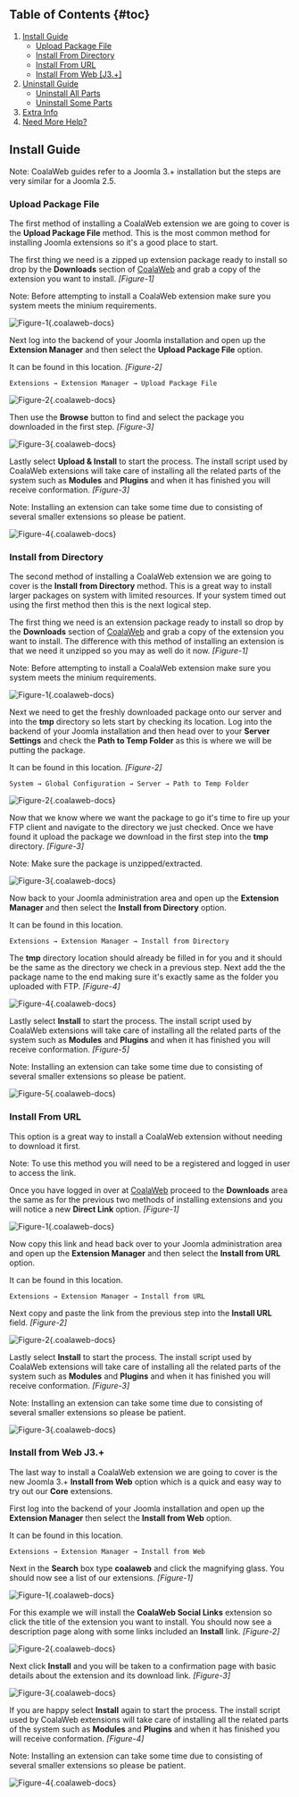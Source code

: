 ## Table of Contents {#toc}
1.  [Install Guide](#install-guide)
    -   [Upload Package File](#upload)
    -   [Install From Directory](#directory)
    -   [Install From URL](#url)
    -   [Install From Web \[J3.+\]](#web)
2.  [Uninstall Guide](#uninstall-guide)
    -   [Uninstall All Parts](#uninstall-all)
    -   [Uninstall Some Parts](#uninstall-some)
3.  [Extra Info](#extra-info)
4.  [Need More Help?](#more-help)

## <a name="install-guide"></a>Install Guide

<span class="info" markdown="1">Note: CoalaWeb guides refer to a Joomla 3.+ installation but the steps are very similar for a Joomla 2.5.</span>

### <a name="upload"></a>Upload Package File

The first method of installing a CoalaWeb extension we are going to cover is the 
**Upload Package File** method. This is the most common method for installing Joomla 
extensions so it's a good place to start.

The first thing we need is a zipped up extension package ready to install so 
drop by the **Downloads** section of [CoalaWeb](http://coalaweb.com) and grab a copy of the 
extension you want to install. *[Figure-1]*

<span class="alert" markdown="1">Note: Before attempting to install a CoalaWeb extension make sure you system meets the minium requirements.</span>

![Figure-1](images/docs/joomla/extensions/general/download-pack.png "Figure-1"){.coalaweb-docs}

Next log into the backend of your Joomla installation and open up the 
**Extension Manager** and then select the **Upload Package File** option.

It can be found in this location. *[Figure-2]*

`Extensions → Extension Manager → Upload Package File`

![Figure-2](images/docs/joomla/extensions/general/upload-2.png "Figure-2"){.coalaweb-docs}

Then use the **Browse** button to find and select the package you downloaded in the first 
step. *[Figure-3]*

![Figure-3](images/docs/joomla/extensions/general/upload-3.png "Figure-3"){.coalaweb-docs}

Lastly select **Upload & Install** to start the process. The install script
used by CoalaWeb extensions will take care of installing all the related parts of 
the system such as **Modules** and **Plugins** and when it has 
finished you will receive conformation. *[Figure-3]*

<span class="info" markdown="1">Note: Installing an extension can take some time due to consisting of several smaller extensions so please be patient.</span>

![Figure-4](images/docs/joomla/extensions/general/install-confirm.png "Figure-4"){.coalaweb-docs}

### <a name="directory"></a>Install from Directory

The second method of installing a CoalaWeb extension we are going to cover is the 
**Install from Directory** method. This is a great way to install larger 
packages on system with limited resources. If your system timed out using the 
first method then this is the next logical step.

The first thing we need is an extension package ready to install so 
drop by the **Downloads** section of [CoalaWeb](http://coalaweb.com) and grab 
a copy of the extension you want to install. The difference with this method of 
installing an extension is that we need it unzipped so you may as well do it now. *[Figure-1]*

<span class="alert" markdown="1">Note: Before attempting to install a CoalaWeb extension make sure you system meets the minium requirements.</span>

![Figure-1](images/docs/joomla/extensions/general/download-pack.png "Figure-1"){.coalaweb-docs}

Next we need to get the freshly downloaded package onto our server and into the
**tmp** directory so lets start by checking its location. Log into the backend 
of your Joomla installation and then head over to your **Server Settings** and check the
**Path to Temp Folder** as this is where we will be putting the package.

It can be found in this location. *[Figure-2]*

`System → Global Configuration → Server → Path to Temp Folder`

![Figure-2](images/docs/joomla/extensions/general/directory-2.png "Figure-2"){.coalaweb-docs}

Now that we know where we want the package to go it's time to fire up your FTP client 
and navigate to the directory we just checked. Once we have found it upload the 
package we download in the first step into the **tmp** directory. *[Figure-3]*

<span class="alert" markdown="1">Note: Make sure the package is unzipped/extracted.</span>

![Figure-3](images/docs/joomla/extensions/general/directory-3.png "Figure-3"){.coalaweb-docs}

Now back to your Joomla administration area and open up the 
**Extension Manager** and then select the **Install from Directory** option.

It can be found in this location.

`Extensions → Extension Manager → Install from Directory`

The **tmp** directory location should already be filled in for you and it should be the
same as the directory we check in a previous step. Next add the the package name 
to the end making sure it's exactly same as the folder you uploaded with FTP. *[Figure-4]*

![Figure-4](images/docs/joomla/extensions/general/directory-4.png "Figure-4"){.coalaweb-docs}

Lastly select **Install** to start the process. The install script
used by CoalaWeb extensions will take care of installing all the related parts of 
the system such as **Modules** and **Plugins** and when it has 
finished you will receive conformation. *[Figure-5]*

<span class="info" markdown="1">Note: Installing an extension can take some time due to consisting of several smaller extensions so please be patient.</span>

![Figure-5](images/docs/joomla/extensions/general/install-confirm.png "Figure-5"){.coalaweb-docs}

### <a name="url"></a>Install From URL
This option is a great way to install a CoalaWeb extension without needing to 
download it first.

<span class="alert" markdown="1">Note: To use this method you will need to be a registered and logged in user to access the link.</span>

Once you have logged in over at [CoalaWeb](http://coalaweb.com) proceed to the 
**Downloads** area the same as for the previous two methods of installing 
extensions and you will notice a new **Direct Link** option. *[Figure-1]*

![Figure-1](images/docs/joomla/extensions/general/url-1.png "Figure-1"){.coalaweb-docs}

Now copy this link and head back over to your Joomla administration area and open up the 
**Extension Manager** and then select the **Install from URL** option.

It can be found in this location.

`Extensions → Extension Manager → Install from URL`

Next copy and paste the link from the previous step into the **Install URL** 
field. *[Figure-2]*

![Figure-2](images/docs/joomla/extensions/general/url-2.png "Figure-2"){.coalaweb-docs}

Lastly select **Install** to start the process. The install script
used by CoalaWeb extensions will take care of installing all the related parts of 
the system such as **Modules** and **Plugins** and when it has 
finished you will receive conformation. *[Figure-3]*

<span class="info" markdown="1">Note: Installing an extension can take some time due to consisting of several smaller extensions so please be patient.</span>

![Figure-3](images/docs/joomla/extensions/general/install-confirm.png "Figure-3"){.coalaweb-docs}

### <a name="web"></a>Install from Web J3.+

The last way to install a CoalaWeb extension we are going to cover is the new Joomla 3.+
**Install from Web** option which is a quick and easy way to try out our **Core**
extensions.

First log into the backend of your Joomla installation and open up the 
**Extension Manager** then select the **Install from Web** option.

It can be found in this location.

`Extensions → Extension Manager → Install from Web`

Next in the **Search** box type **coalaweb** and click the magnifying glass. 
You should now see a list of our extensions. *[Figure-1]*

![Figure-1](images/docs/joomla/extensions/general/web-1.png "Figure-1"){.coalaweb-docs}

For this example we will install the **CoalaWeb Social Links** extension so 
click the title of the extension you want to install. You should now see a 
description page along with some links included an **Install** link. *[Figure-2]*

![Figure-2](images/docs/joomla/extensions/general/web-2.png "Figure-2"){.coalaweb-docs}

Next click **Install** and you will be taken to a confirmation page with basic
details about the extension and its download link. *[Figure-3]*

![Figure-3](images/docs/joomla/extensions/general/web-3.png "Figure-3"){.coalaweb-docs}

If you are happy select **Install** again to start the process. The install script
used by CoalaWeb extensions will take care of installing all the related parts of 
the system such as **Modules** and **Plugins** and when it has 
finished you will receive conformation. *[Figure-4]*

<span class="info" markdown="1">Note: Installing an extension can take some time due to consisting of several smaller extensions so please be patient.</span>

![Figure-4](images/docs/joomla/extensions/general/install-confirm.png "Figure-4"){.coalaweb-docs}